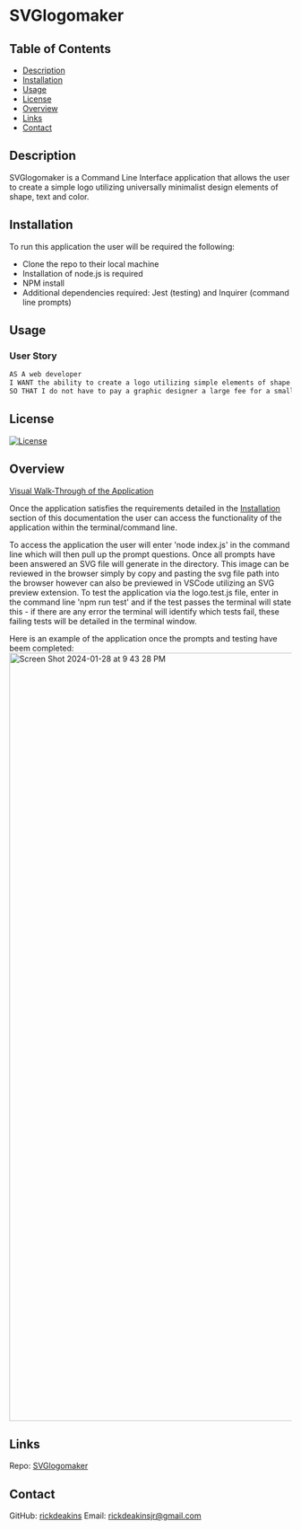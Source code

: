 # SVGlogomaker

## Table of Contents
- [Description](#description)
- [Installation](#installation)
- [Usage](#usage)
- [License](#license)
- [Overview](#overview)
- [Links](#links)
- [Contact](#contact)

## Description
SVGlogomaker is a Command Line Interface application that allows the user to create a simple logo utilizing universally minimalist design elements of shape, text and color. 

## Installation
To run this application the user will be required the following:
- Clone the repo to their local machine
- Installation of node.js is required
- NPM install
- Additional dependencies required: Jest (testing) and Inquirer (command line prompts)

## Usage
### User Story
```md
AS A web developer
I WANT the ability to create a logo utilizing simple elements of shape and color
SO THAT I do not have to pay a graphic designer a large fee for a small project
```

## License
[![License](https://img.shields.io/badge/License-Apache_2.0-blue.svg)](https://opensource.org/licenses/Apache-2.0)

## Overview
[Visual Walk-Through of the Application](https://drive.google.com/file/d/106gcv1U7301nQjK1TfCLyY4EppTIkfqI/view)

Once the application satisfies the requirements detailed in the [Installation](#installation) section of this documentation the user can access the functionality of the application within the terminal/command line.

To access the application the user will enter 'node index.js' in the command line which will then pull up the prompt questions.
Once all prompts have been answered an SVG file will generate in the directory. This image can be reviewed in the browser simply by copy and pasting the svg file path into the browser however can also be previewed in VSCode utilizing an SVG preview extension.
To test the application via the logo.test.js file, enter in the command line 'npm run test' and if the test passes the terminal will state this - if there are any error the terminal will identify which tests fail, these failing tests will be detailed in the terminal window.

Here is an example of the application once the prompts and testing have beem completed:
<img width="1368" alt="Screen Shot 2024-01-28 at 9 43 28 PM" src="https://github.com/rickdeakins/SVGlogomaker/assets/141289243/918bcb0d-47de-4462-9cf4-51f17d35fbbe">

## Links
Repo: [SVGlogomaker]([https://github.com/rickdeakins/textEditorPWA](https://github.com/rickdeakins/SVGlogomaker))

## Contact
GitHub: [rickdeakins](https://github.com/rickdeakins)
Email: [rickdeakinsjr@gmail.com](mailto:rickdeakinsjr@gmail.com)
